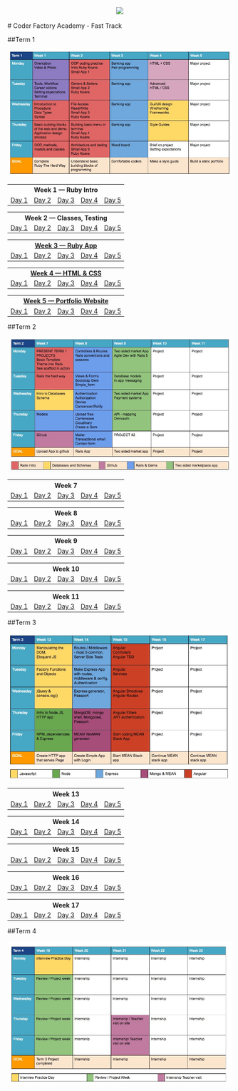 <p align="center"><img src="https://github.com/coder-factory-academy/cf-guidline-css/blob/master/CFA.png"></p>
# Coder Factory Academy - Fast Track

##Term 1

<img src="term-1-calendar.jpg">

<table>
<tr><th colspan="5">Week 1 — Ruby Intro</th></tr>
	<tr>
		<td><a href="term-1/week-1/day-1/DailyPlanT1-W1-D1.md">Day 1</a></td>
		<td><a href="term-1/week-1/day-2/DailyPlanT1-W1-D2.md">Day 2</a></td>
		<td><a href="term-1/week-1/day-3/DailyPlanT1-W1-D3.md">Day 3</a></td>
		<td><a href="term-1/week-1/day-4/DailyPlanT1-W1-D4.md">Day 4</a></td>
		<td><a href="term-1/week-1/day-5/DailyPlanT1-W1-D5.md">Day 5</a></td>
</tr>
</table>

<table>
<tr><th colspan="5">Week 2 — Classes, Testing</th></tr>
	<tr>
		<td><a href="term-1/week-2/day-1/DailyPlanT1-W2-D1.md">Day 1</a></td>
		<td><a href="term-1/week-2/day-2/DailyPlanT1-W2-D2.md">Day 2</a></td>
		<td><a href="term-1/week-2/day-3/DailyPlanT1-W2-D3.md">Day 3</a></td>
		<td><a href="term-1/week-2/day-4/DailyPlanT1-W2-D4.md">Day 4</a></td>
		<td><a href="term-1/week-2/day-5/DailyPlanT1-W2-D5.md">Day 5</a></td>
</tr>
</table>

<table>
<tr><th colspan="5">
<a href="/term-1/week-3/Weekly-T1-W3.md">Week 3 — Ruby App</a>
</th></tr>
	<tr>
		<td><a href="term-1/week-3/day-1/DailyPlanT1-W3-D1.md">Day 1</a></td>
		<td><a href="term-1/week-3/day-2/DailyPlanT1-W3-D2.md">Day 2</a></td>
		<td><a href="term-1/week-3/day-3/DailyPlanT1-W3-D3.md">Day 3</a></td>
		<td><a href="term-1/week-3/day-4/DailyPlanT1-W3-D4.md">Day 4</a></td>
		<td><a href="term-1/week-3/day-5/DailyPlanT1-W3-D5.md">Day 5</a></td>
</tr>
</table>

<table>
<tr><th colspan="5">
<a href="/term-1/week-4/Weekly-T1-W4.md">Week 4 — HTML &amp; CSS</a>
</th></tr>
	<tr>
		<td><a href="term-1/week-4/day-1/DailyPlanT1-W4-D1.md">Day 1</a></td>
		<td><a href="term-1/week-4/day-2/DailyPlanT1-W4-D2.md">Day 2</a></td>
		<td><a href="term-1/week-4/day-3/DailyPlanT1-W4-D3.md">Day 3</a></td>
		<td><a href="term-1/week-4/day-4/DailyPlanT1-W4-D4.md">Day 4</a></td>
		<td><a href="term-1/week-4/day-5/DailyPlanT1-W4-D5.md">Day 5</a></td>
</tr>
</table>

<table>
<tr><th colspan="5">
<a href="/term-1/week-5/Weekly-T1-W5.md">Week 5 — Portfolio Website</a>
</th></tr>
	<tr>
		<td><a href="term-1/week-5/day-1/DailyPlanT1-W5-D1.md">Day 1</a></td>
		<td><a href="term-1/week-5/day-2/DailyPlanT1-W5-D2.md">Day 2</a></td>
		<td><a href="term-1/week-5/day-3/DailyPlanT1-W5-D3.md">Day 3</a></td>
		<td><a href="term-1/week-5/day-4/DailyPlanT1-W5-D4.md">Day 4</a></td>
		<td><a href="term-1/week-5/day-5/DailyPlanT1-W5-D5.md">Day 5</a></td>
</tr>
</table>

##Term 2

<img src="term-2-calendar.jpg">

<table>
<tr><th colspan="5">Week 7</th></tr>
	<tr>
		<td><a href="term-2/week-7/day-1/DailyPlanT2-W7-D1.md">Day 1</a></td>
		<td><a href="term-2/week-7/day-2/DailyPlanT2-W7-D2.md">Day 2</a></td>
		<td><a href="term-2/week-7/day-3/DailyPlanT2-W7-D3.md">Day 3</a></td>
		<td><a href="term-2/week-7/day-4/DailyPlanT2-W7-D4.md">Day 4</a></td>
		<td><a href="term-2/week-7/day-5/DailyPlanT2-W7-D5.md">Day 5</a></td>
</tr>
</table>

<table>
<tr><th colspan="5">Week 8</th></tr>
	<tr>
		<td><a href="term-2/week-8/day-1/DailyPlanT2-W8-D1.md">Day 1</a></td>
		<td><a href="term-2/week-8/day-2/DailyPlanT2-W8-D2.md">Day 2</a></td>
		<td><a href="term-2/week-8/day-3/DailyPlanT2-W8-D3.md">Day 3</a></td>
		<td><a href="term-2/week-8/day-4/DailyPlanT2-W8-D4.md">Day 4</a></td>
		<td><a href="term-2/week-8/day-5/DailyPlanT2-W8-D5.md">Day 5</a></td>
</tr>
</table>

<table>
<tr><th colspan="5">Week 9</th></tr>
	<tr>
		<td><a href="term-2/week-9/day-1/DailyPlanT2-W9-D1.md">Day 1</a></td>
		<td><a href="term-2/week-9/day-2/DailyPlanT2-W9-D2.md">Day 2</a></td>
		<td><a href="term-2/week-9/day-3/DailyPlanT2-W9-D3.md">Day 3</a></td>
		<td><a href="term-2/week-9/day-4/DailyPlanT2-W9-D4.md">Day 4</a></td>
		<td><a href="term-2/week-9/day-5/DailyPlanT2-W9-D5.md">Day 5</a></td>
</tr>
</table>

<table>
<tr><th colspan="5">Week 10</th></tr>
	<tr>
		<td><a href="term-2/week-10/day-1/DailyPlanT2-W10-D1.md">Day 1</a></td>
		<td><a href="term-2/week-10/day-2/DailyPlanT2-W10-D2.md">Day 2</a></td>
		<td><a href="term-2/week-10/day-3/DailyPlanT2-W10-D3.md">Day 3</a></td>
		<td><a href="term-2/week-10/day-4/DailyPlanT2-W10-D4.md">Day 4</a></td>
		<td><a href="term-2/week-10/day-5/DailyPlanT2-W10-D5.md">Day 5</a></td>
</tr>
</table>

<table>
<tr><th colspan="5">Week 11</th></tr>
	<tr>
		<td><a href="term-2/week-11/day-1/DailyPlanT2-W11-D1.md">Day 1</a></td>
		<td><a href="term-2/week-11/day-2/DailyPlanT2-W11-D2.md">Day 2</a></td>
		<td><a href="term-2/week-11/day-3/DailyPlanT2-W11-D3.md">Day 3</a></td>
		<td><a href="term-2/week-11/day-4/DailyPlanT2-W11-D4.md">Day 4</a></td>
		<td><a href="term-2/week-11/day-5/DailyPlanT2-W11-D5.md">Day 5</a></td>
</tr>
</table>

##Term 3

<img src="term-3-calendar.jpg">

<table>
<tr><th colspan="5">Week 13</th></tr>
	<tr>
		<td><a href="term-3/week-13/day-1/DailyPlanT3-W13-D1.md">Day 1</a></td>
		<td><a href="term-3/week-13/day-2/DailyPlanT3-W13-D2.md">Day 2</a></td>
		<td><a href="term-3/week-13/day-3/DailyPlanT3-W13-D3.md">Day 3</a></td>
		<td><a href="term-3/week-13/day-4/DailyPlanT3-W13-D4.md">Day 4</a></td>
		<td><a href="term-3/week-13/day-5/DailyPlanT3-W13-D5.md">Day 5</a></td>
</tr>
</table>

<table>
<tr><th colspan="5">Week 14</th></tr>
	<tr>
		<td><a href="term-3/week-14/day-1/DailyPlanT3-W14-D1.md">Day 1</a></td>
		<td><a href="term-3/week-14/day-2/DailyPlanT3-W14-D2.md">Day 2</a></td>
		<td><a href="term-3/week-14/day-3/DailyPlanT3-W14-D3.md">Day 3</a></td>
		<td><a href="term-3/week-14/day-4/DailyPlanT3-W14-D4.md">Day 4</a></td>
		<td><a href="term-3/week-14/day-5/DailyPlanT3-W14-D5.md">Day 5</a></td>
</tr>
</table>

<table>
<tr><th colspan="5">Week 15</th></tr>
	<tr>
		<td><a href="term-3/week-15/day-1/DailyPlanT3-W15-D1.md">Day 1</a></td>
		<td><a href="term-3/week-15/day-2/DailyPlanT3-W15-D2.md">Day 2</a></td>
		<td><a href="term-3/week-15/day-3/DailyPlanT3-W15-D3.md">Day 3</a></td>
		<td><a href="term-3/week-15/day-4/DailyPlanT3-W15-D4.md">Day 4</a></td>
		<td><a href="term-3/week-15/day-5/DailyPlanT3-W15-D5.md">Day 5</a></td>
</tr>
</table>

<table>
<tr><th colspan="5">Week 16</th></tr>
	<tr>
		<td><a href="term-3/week-16/day-1/DailyPlanT3-W16-D1.md">Day 1</a></td>
		<td><a href="term-3/week-16/day-2/DailyPlanT3-W16-D2.md">Day 2</a></td>
		<td><a href="term-3/week-16/day-3/DailyPlanT3-W16-D3.md">Day 3</a></td>
		<td><a href="term-3/week-16/day-4/DailyPlanT3-W16-D4.md">Day 4</a></td>
		<td><a href="term-3/week-16/day-5/DailyPlanT3-W16-D5.md">Day 5</a></td>
</tr>
</table>

<table>
<tr><th colspan="5">Week 17</th></tr>
	<tr>
		<td><a href="term-3/week-17/day-1/DailyPlanT3-W17-D1.md">Day 1</a></td>
		<td><a href="term-3/week-17/day-2/DailyPlanT3-W17-D2.md">Day 2</a></td>
		<td><a href="term-3/week-17/day-3/DailyPlanT3-W17-D3.md">Day 3</a></td>
		<td><a href="term-3/week-17/day-4/DailyPlanT3-W17-D4.md">Day 4</a></td>
		<td><a href="term-3/week-17/day-5/DailyPlanT3-W17-D5.md">Day 5</a></td>
</tr>
</table>

##Term 4

<img src="term-4-calendar.jpg">
